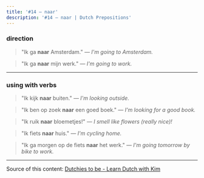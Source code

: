 ```yaml
---
title: '#14 — naar'
description: '#14 — naar | Dutch Prepositions'
---
```


### direction

> "Ik ga **naar** Amsterdam."
> _— I'm going to Amsterdam._

> "Ik ga **naar** mijn werk."
> _— I'm going to work._

---

### using with verbs

> "Ik kijk **naar** buiten."
> _— I'm looking outside._

> "Ik ben op zoek **naar** een goed boek."
> _— I'm looking for a good book._

> "Ik ruik **naar** bloemetjes!"
> _— I smell like flowers (really nice)!_

> "Ik fiets **naar** huis."
> _— I'm cycling home._

> "Ik ga morgen op de fiets **naar** het werk."
> _— I'm going tomorrow by bike to work._

---

Source of this content: [Dutchies to be - Learn Dutch with Kim](https://youtu.be/GIZqmkIcHyE)
